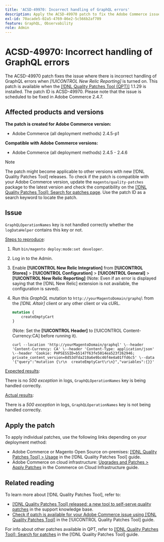 ```yaml
---
title: 'ACSD-49970: Incorrect handling of GraphQL errors'
description: Apply the ACSD-49970 patch to fix the Adobe Commerce issue where there is incorrect handling of GraphQL errors when [!UICONTROL New Relic Reporting] is turned on.
exl-id: 70acade5-02a5-4769-86e2-5c566b2af709
feature: GraphQL, Observability
role: Admin
---
```

# ACSD-49970: Incorrect handling of GraphQL errors

The ACSD-49970 patch fixes the issue where there is incorrect handling of GraphQL errors when *[!UICONTROL New Relic Reporting]* is turned on. This patch is available when the [[!DNL Quality Patches Tool (QPT)]](https://experienceleague.adobe.com/en/docs/commerce-knowledge-base/kb/announcements/commerce-announcements/magento-quality-patches-released-new-tool-to-self-serve-quality-patches) 1.1.29 is installed. The patch ID is ACSD-49970. Please note that the issue is scheduled to be fixed in Adobe Commerce 2.4.7.

## Affected products and versions

**The patch is created for Adobe Commerce version:**

* Adobe Commerce (all deployment methods) 2.4.5-p1

**Compatible with Adobe Commerce versions:**

* Adobe Commerce (all deployment methods) 2.4.5 - 2.4.6

>[!NOTE]
>
>The patch might become applicable to other versions with new [!DNL Quality Patches Tool] releases. To check if the patch is compatible with your Adobe Commerce version, update the `magento/quality-patches` package to the latest version and check the compatibility on the [[!DNL Quality Patches Tool]: Search for patches page](https://experienceleague.adobe.com/tools/commerce-quality-patches/index.html). Use the patch ID as a search keyword to locate the patch.

## Issue

`GraphQLOperationNames` key is not handled correctly whether the `logDataHelper` contains this key or not.

<u>Steps to reproduce</u>:

1. Run `bin/magento deploy:mode:set developer`.
1. Log in to the Admin.
1. Enable **[!UICONTROL New Relic Integration]** from **[!UICONTROL Stores]** > **[!UICONTROL Configuration]** > **[!UICONTROL General]** > **[!UICONTROL New Relic Reporting]**
(Note: Even if an error is displayed saying that the [!DNL New Relic] extension is not available, the configuration is saved).
1. Run this *GraphQL* mutation to `http://yourMagentoDomain/graphql` from the *[!DNL Altair]* client or any other client or via cURL.

    ```GraphQL
    mutation {
        createEmptyCart
    }
    ```

    (Note: Set the **[!UICONTROL Header]** to [!UICONTROL Content-Currency:CA] before running it).

    ```cURL
    curl --location 'http://yourMagentoDomain/graphql' \--header 'Content-Currency: CA' \--header 'Content-Type: application/json' \--header 'Cookie: PHPSESSID=b5147f63fe5014ea523f262946; private_content_version=8d53dfda210a6e9bc46f4e4a01ffd6c5' \--data '{"query":"mutation {\r\n  createEmptyCart\r\n}","variables":{}}'
    ```

<u>Expected results</u>:

There is no *500 exception* in logs, `GraphQLOperationNames` key is being handled correctly.

<u>Actual results</u>:

There is a *500 exception* in logs, `GraphQLOperationNames` key is not being handled correctly.

## Apply the patch

To apply individual patches, use the following links depending on your deployment method:

* Adobe Commerce or Magento Open Source on-premises: [[!DNL Quality Patches Tool] > Usage](https://experienceleague.adobe.com/docs/commerce-operations/tools/quality-patches-tool/usage.html) in the [!DNL Quality Patches Tool] guide.
* Adobe Commerce on cloud infrastructure: [Upgrades and Patches > Apply Patches](https://experienceleague.adobe.com/docs/commerce-cloud-service/user-guide/develop/upgrade/apply-patches.html) in the Commerce on Cloud Infrastructure guide.

## Related reading

To learn more about [!DNL Quality Patches Tool], refer to:

* [[!DNL Quality Patches Tool] released: a new tool to self-serve quality patches](https://experienceleague.adobe.com/en/docs/commerce-knowledge-base/kb/announcements/commerce-announcements/magento-quality-patches-released-new-tool-to-self-serve-quality-patches) in the support knowledge base.
* [Check if patch is available for your Adobe Commerce issue using [!DNL Quality Patches Tool]](/help/tools/quality-patches-tool/patches-available-in-qpt/check-patch-for-magento-issue-with-magento-quality-patches.md) in the [!UICONTROL Quality Patches Tool] guide.


For info about other patches available in QPT, refer to [[!DNL Quality Patches Tool]: Search for patches](https://experienceleague.adobe.com/tools/commerce-quality-patches/index.html) in the [!DNL Quality Patches Tool] guide.
